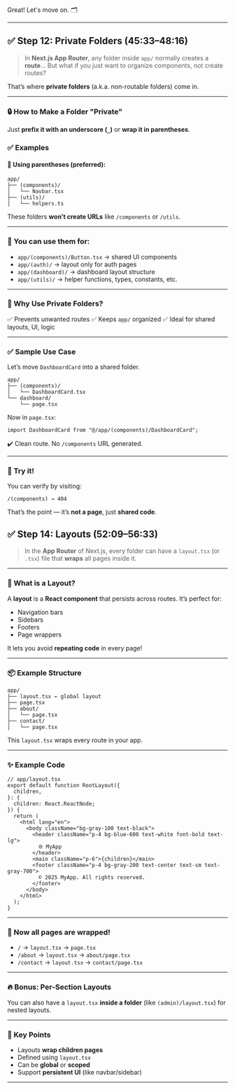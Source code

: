 Great! Let's move on. 🗂️

---

## ✅ Step 12: Private Folders (45:33–48:16)

> In **Next.js App Router**, any folder inside `app/` normally creates a **route**...
> But what if you just want to organize components, not create routes?

That’s where **private folders** (a.k.a. non-routable folders) come in.

---

### 🔒 How to Make a Folder "Private"

Just **prefix it with an underscore (`_`)** or **wrap it in parentheses**.

### ✅ Examples

#### 🔹 Using parentheses (preferred):

```
app/
├── (components)/
│   └── Navbar.tsx
├── (utils)/
│   └── helpers.ts
```

These folders **won’t create URLs** like `/components` or `/utils`.

---

### 🔹 You can use them for:

* `app/(components)/Button.tsx` → shared UI components
* `app/(auth)/` → layout only for auth pages
* `app/(dashboard)/` → dashboard layout structure
* `app/(utils)/` → helper functions, types, constants, etc.

---

### 🧠 Why Use Private Folders?

✅ Prevents unwanted routes
✅ Keeps `app/` organized
✅ Ideal for shared layouts, UI, logic

---

### ✅ Sample Use Case

Let’s move `DashboardCard` into a shared folder.

```
app/
├── (components)/
│   └── DashboardCard.tsx
└── dashboard/
    └── page.tsx
```

Now in `page.tsx`:

```tsx
import DashboardCard from "@/app/(components)/DashboardCard";
```

✔️ Clean route. No `/components` URL generated.

---

### 🧪 Try it!

You can verify by visiting:

```
/(components) → 404
```

That’s the point — it’s **not a page**, just **shared code**.



## ✅ Step 14: Layouts (52:09–56:33)

> In the **App Router** of Next.js, every folder can have a `layout.tsx` (or `.tsx`) file that **wraps** all pages inside it.

---

### 🎯 What is a Layout?

A **layout** is a **React component** that persists across routes.
It’s perfect for:

* Navigation bars
* Sidebars
* Footers
* Page wrappers

It lets you avoid **repeating code** in every page!

---

### 📦 Example Structure

```
app/
├── layout.tsx ← global layout
├── page.tsx
├── about/
│   └── page.tsx
├── contact/
│   └── page.tsx
```

This `layout.tsx` wraps every route in your app.

---

### ✨ Example Code

```tsx
// app/layout.tsx
export default function RootLayout({
  children,
}: {
  children: React.ReactNode;
}) {
  return (
    <html lang="en">
      <body className="bg-gray-100 text-black">
        <header className="p-4 bg-blue-600 text-white font-bold text-lg">
          🌐 MyApp
        </header>
        <main className="p-6">{children}</main>
        <footer className="p-4 bg-gray-200 text-center text-sm text-gray-700">
          © 2025 MyApp. All rights reserved.
        </footer>
      </body>
    </html>
  );
}
```

---

### 🔁 Now all pages are wrapped!

* `/` → `layout.tsx` → `page.tsx`
* `/about` → `layout.tsx` → `about/page.tsx`
* `/contact` → `layout.tsx` → `contact/page.tsx`

---

### 🔥 Bonus: Per-Section Layouts

You can also have a `layout.tsx` **inside a folder** (like `(admin)/layout.tsx`) for nested layouts.

---

### 🧠 Key Points

* Layouts **wrap children pages**
* Defined using `layout.tsx`
* Can be **global** or **scoped**
* Support **persistent UI** (like navbar/sidebar)

---





